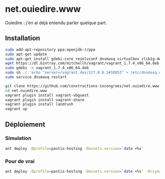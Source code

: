 # net.ouiedire.www

Ouïedire : j'en ai déjà entendu parler quelque part.

## Installation

```bash
sudo add-apt-repository ppa:openjdk-r/ppa
sudo apt-get update
sudo apt-get install gdebi-core resolvconf dnsmasq virtualbox zlib1g-dev openjdk-7-jre-headless
wget https://dl.bintray.com/mitchellh/vagrant/vagrant_1.7.4_x86_64.deb
sudo gdebi -n vagrant_1.7.4_x86_64.deb
sudo sh -c 'echo "server=/vagrant.dev/127.0.0.1#10053" > /etc/dnsmasq.d/vagrant-landrush'
sudo service dnsmasq restart

git clone https://github.com/constructions-incongrues/net.ouiedire.www.git
cd net.ouiedire.www
vagrant plugin install vagrant-vbguest
vagrant plugin install vagrant-share
vagrant plugin install landrush
vagrant up
```

## Déploiement

### Simulation

```bash
ant deploy -Dprofile=pastis-hosting -Dassets.version=`date +%s`
```

### Pour de vrai

```bash
ant deploy -Dprofile=pastis-hosting -Dassets.version=`date +%s` -Drsync.options=--delete-after
```
